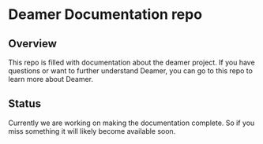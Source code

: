 # Deamer Documentation repo

## Overview

This repo is filled with documentation about the deamer project. If you have questions or want to further understand Deamer, you can go to this repo to learn more about Deamer.

## Status

Currently we are working on making the documentation complete. So if you miss something it will likely become available soon.